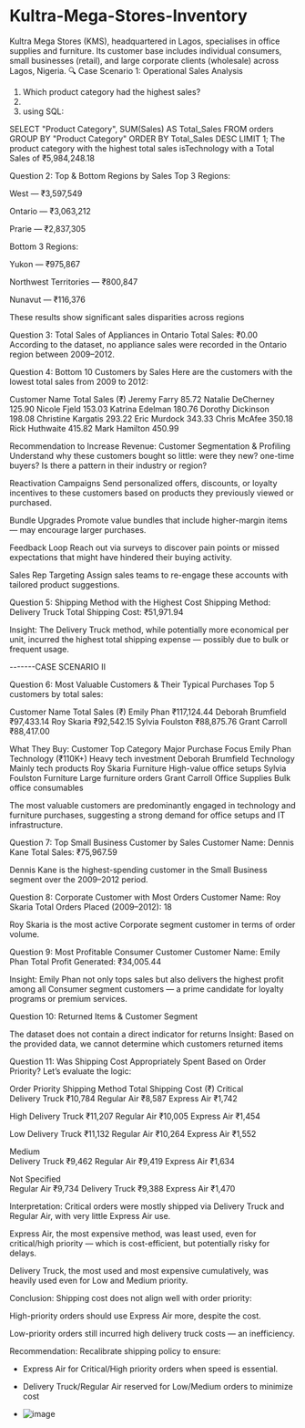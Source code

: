 # Kultra-Mega-Stores-Inventory
Kultra Mega Stores (KMS), headquartered in Lagos, specialises in office supplies and furniture. Its customer base includes individual consumers, small businesses (retail), and large corporate clients (wholesale) across Lagos, Nigeria.
🔍 Case Scenario 1: Operational Sales Analysis
1. Which product category had the highest sales?
2.
3.  using SQL:

SELECT "Product Category", SUM(Sales) AS Total_Sales
FROM orders
GROUP BY "Product Category"
ORDER BY Total_Sales DESC
LIMIT 1; 
The product category with the highest total sales isTechnology with a Total Sales of ₹5,984,248.18

Question 2: Top & Bottom Regions by Sales
Top 3 Regions:

West — ₹3,597,549

Ontario — ₹3,063,212

Prarie — ₹2,837,305

Bottom 3 Regions:

Yukon — ₹975,867

Northwest Territories — ₹800,847

Nunavut — ₹116,376

These results show significant sales disparities across regions

Question 3: Total Sales of Appliances in Ontario
Total Sales: ₹0.00
According to the dataset, no appliance sales were recorded in the Ontario region between 2009–2012.

Question 4: Bottom 10 Customers by Sales
Here are the customers with the lowest total sales from 2009 to 2012:

Customer Name	Total Sales (₹)
Jeremy Farry	85.72
Natalie DeCherney	125.90
Nicole Fjeld	153.03
Katrina Edelman	180.76
Dorothy Dickinson	198.08
Christine Kargatis	293.22
Eric Murdock	343.33
Chris McAfee	350.18
Rick Huthwaite	415.82
Mark Hamilton	450.99

Recommendation to Increase Revenue:
Customer Segmentation & Profiling
Understand why these customers bought so little: were they new? one-time buyers? Is there a pattern in their industry or region?

Reactivation Campaigns
Send personalized offers, discounts, or loyalty incentives to these customers based on products they previously viewed or purchased.

Bundle Upgrades
Promote value bundles that include higher-margin items — may encourage larger purchases.

Feedback Loop
Reach out via surveys to discover pain points or missed expectations that might have hindered their buying activity.

Sales Rep Targeting
Assign sales teams to re-engage these accounts with tailored product suggestions.

Question 5: Shipping Method with the Highest Cost
Shipping Method: Delivery Truck
Total Shipping Cost: ₹51,971.94

Insight: The Delivery Truck method, while potentially more economical per unit, incurred the highest total shipping expense — possibly due to bulk or frequent usage.

-------CASE SCENARIO II

Question 6: Most Valuable Customers & Their Typical Purchases
Top 5 customers by total sales:

Customer Name	Total Sales (₹)
Emily Phan	₹117,124.44
Deborah Brumfield	₹97,433.14
Roy Skaria	₹92,542.15
Sylvia Foulston	₹88,875.76
Grant Carroll	₹88,417.00

What They Buy:
Customer	Top Category	Major Purchase Focus
Emily Phan	Technology (₹110K+)	Heavy tech investment
Deborah Brumfield	Technology	Mainly tech products
Roy Skaria	Furniture	High-value office setups
Sylvia Foulston	Furniture	Large furniture orders
Grant Carroll	Office Supplies	Bulk office consumables

The most valuable customers are predominantly engaged in technology and furniture purchases, suggesting a strong demand for office setups and IT infrastructure.

Question 7: Top Small Business Customer by Sales
Customer Name: Dennis Kane
Total Sales: ₹75,967.59

Dennis Kane is the highest-spending customer in the Small Business segment over the 2009–2012 period.

Question 8: Corporate Customer with Most Orders
Customer Name: Roy Skaria
Total Orders Placed (2009–2012): 18

Roy Skaria is the most active Corporate segment customer in terms of order volume.

Question 9: Most Profitable Consumer Customer
Customer Name: Emily Phan
Total Profit Generated: ₹34,005.44

Insight: Emily Phan not only tops sales but also delivers the highest profit among all Consumer segment customers — a prime candidate for loyalty programs or premium services.

Question 10: Returned Items & Customer Segment

The dataset does not contain a direct indicator for returns
Insight: Based on the provided data, we cannot determine which customers returned items

Question 11: Was Shipping Cost Appropriately Spent Based on Order Priority?
Let’s evaluate the logic:

Order Priority	Shipping Method	Total Shipping Cost (₹)
Critical	
Delivery Truck	₹10,784
Regular Air	₹8,587
Express Air	₹1,742

High
Delivery Truck	₹11,207
Regular Air	₹10,005
Express Air	₹1,454

Low	
Delivery Truck	₹11,132
Regular Air	₹10,264
Express Air	₹1,552

Medium	
Delivery Truck	₹9,462
Regular Air	₹9,419
Express Air	₹1,634

Not Specified	
Regular Air	₹9,734
Delivery Truck	₹9,388
Express Air	₹1,470

Interpretation:
Critical orders were mostly shipped via Delivery Truck and Regular Air, with very little Express Air use.

Express Air, the most expensive method, was least used, even for critical/high priority — which is cost-efficient, but potentially risky for delays.

Delivery Truck, the most used and most expensive cumulatively, was heavily used even for Low and Medium priority.

Conclusion:
Shipping cost does not align well with order priority:

High-priority orders should use Express Air more, despite the cost.

Low-priority orders still incurred high delivery truck costs — an inefficiency.

Recommendation:
Recalibrate shipping policy to ensure:

- Express Air for Critical/High priority orders when speed is essential.

- Delivery Truck/Regular Air reserved for Low/Medium orders to minimize cost

- ![image](https://github.com/user-attachments/assets/b9985910-3883-4c5e-b234-d8545e2b97a9)
